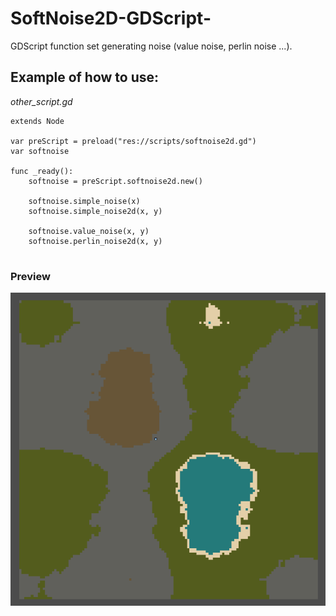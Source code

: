 # SoftNoise2D-GDScript-
GDScript function set generating noise (value noise, perlin noise ...).

## Example of how to use:

*other_script.gd*

```
extends Node

var preScript = preload("res://scripts/softnoise2d.gd")
var softnoise

func _ready():
	softnoise = preScript.softnoise2d.new()
	
	softnoise.simple_noise(x)
	softnoise.simple_noise2d(x, y)
	
	softnoise.value_noise(x, y)
	softnoise.perlin_noise2d(x, y)
	
```
### Preview
![SofNoise2D screenshot](map_sofnoise2d_perdugames.png)


